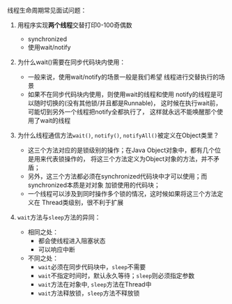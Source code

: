 线程生命周期常见面试问题：
1. 用程序实现**两个线程**交替打印0-100奇偶数
    - synchronized
    - 使用wait/notify
2. 为什么wait()需要在同步代码块内使用：
    - 一般来说，使用wait/notify的场景一般是我们希望
    线程进行交替执行的场景
    - 如果不在同步代码块内使用，则使用wait的线程和使用
    notify的线程是可以随时切换的(没有其他锁/并且都是Runnable)，
    这时候在执行wait前，可能切到另外一个线程把notify全都执行了，
    这样就永远不能唤醒那个使用了wait的线程

3. 为什么线程通信方法`wait()`, `notify()`, `notifyAll()`被定义在Object类里？
    -  这三个方法对应的是锁级别的操作；在Java Object对象中，都有几个位是用来代表锁操作的，
    将这三个方法定义为Object对象的方法，并不矛盾；
    - 另外，这三个方法都必须在synchronized代码块中才可以使用；而synchronized本质是对对象
    加锁使用的代码块；
    - 一个线程可以涉及到同时操作多个锁的情况，这时候如果将这三个方法定义在
    Thread类级别，很不利于扩展
    
4. `wait`方法与`sleep`方法的异同：
    - 相同之处：
        - 都会使线程进入阻塞状态
        - 可以响应中断
    - 不同之处：
        - `wait`必须在同步代码块中，`sleep`不需要
        - `wait`不指定时间时，默认永久等待；`sleep`则必须指定参数
        - `wait`方法在对象中, `sleep`方法在Thread中
        - `wait`方法释放锁，`sleep`方法不释放锁
